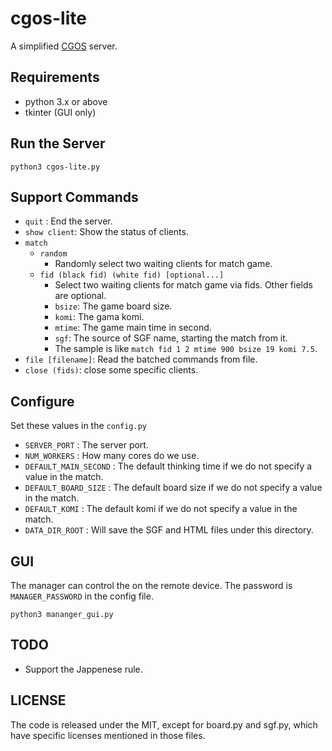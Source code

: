 # cgos-lite

A simplified [CGOS](https://github.com/zakki/cgos) server.

## Requirements

* python 3.x or above
* tkinter (GUI only)

## Run the Server

    python3 cgos-lite.py

## Support Commands

* ```quit``` : End the server.
* ```show client```: Show the status of clients.
* ```match```
    * ```random```
        * Randomly select two waiting clients for match game.
    * ```fid (black fid) (white fid) [optional...]```
        * Select two waiting clients for match game via fids. Other fields are optional.
        * ```bsize```: The game board size.
        * ```komi```: The gama komi.
        * ```mtime```: The game main time in second.
        * ```sgf```: The source of SGF name, starting the match  from it.
        * The sample is like ```match fid 1 2 mtime 900 bsize 19 komi 7.5```.
* ```file [filename]```: Read the batched commands from file.
* ```close (fids)```: close some specific clients.

## Configure

Set these values in the ```config.py```

* ```SERVER_PORT``` : The server port.
* ```NUM_WORKERS``` : How many cores do we use.
* ```DEFAULT_MAIN_SECOND``` : The default thinking time if we do not specify a value in the match.
* ```DEFAULT_BOARD_SIZE``` : The default board size if we do not specify a value in the match.
* ```DEFAULT_KOMI``` : The default komi if we do not specify a value in the match.
* ```DATA_DIR_ROOT``` : Will save the SGF and HTML files under this directory.

## GUI

The manager can control the on the remote device. The password is ```MANAGER_PASSWORD``` in the config file.

    python3 mananger_gui.py

## TODO

* Support the Jappenese rule.

## LICENSE

The code is released under the MIT, except for board.py and sgf.py, which have specific licenses mentioned in those files.
